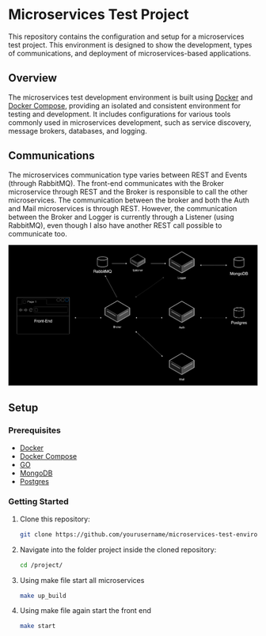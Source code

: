 # Microservices Test Project

This repository contains the configuration and setup for a microservices test project. This environment is designed to show the development, types of communications, and deployment of microservices-based applications.

## Overview

The microservices test development environment is built using [Docker](https://www.docker.com/) and [Docker Compose](https://docs.docker.com/compose/), providing an isolated and consistent environment for testing and development. It includes configurations for various tools commonly used in microservices development, such as service discovery, message brokers, databases, and logging.

## Communications

The microservices communication type varies between REST and Events (through RabbitMQ). The front-end communicates with the Broker microservice through REST and the Broker is responsible to call the other microservices.
The communication between the broker and both the Auth and Mail microservices is through REST. However, the communication between the Broker and Logger is currently through a Listener (using RabbitMQ), even though I also have another REST call possible to communicate too.

![alt text](https://github.com/tomasvalente11/microservicesTestProj/blob/main/projectDiagram.png?raw=true)
## Setup

### Prerequisites

- [Docker](https://www.docker.com/get-started)
- [Docker Compose](https://docs.docker.com/compose/install/)
- [GO](https://go.dev/doc/install)
- [MongoDB](https://www.mongodb.com/)
- [Postgres](https://www.postgresql.org/)

### Getting Started

1. Clone this repository:

   ```bash
   git clone https://github.com/yourusername/microservices-test-environment.git

2. Navigate into the folder project inside the cloned repository:

   ```bash
   cd /project/

3. Using make file start all microservices

   ```bash
   make up_build

4. Using make file again start the front end

   ```bash
   make start
